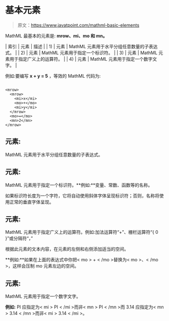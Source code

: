 # 基本元素

> 原文：<https://www.javatpoint.com/mathml-basic-elements>

MathML 最基本的元素是: **mrow、mi、mo 和 mn。**

| 索引 | 元素 | 描述 |
| 1) | <mrow>元素</mrow> | MathML <mrow>元素用于水平分组任意数量的子表达式。</mrow> |
| 2) | <mi>元素</mi> | MathML <mi>元素用于指定一个标识符。</mi> |
| 3) | <mo>元素</mo> | MathML <mo>元素用于指定广义上的运算符。</mo> |
| 4) | <mn>元素</mn> | MathML <mn>元素用于指定一个数字文字。</mn> |

例如:要编写 **x + y = 5** ，等效的 MathML 代码为:

```

<mrow>
  <mrow>
    <mi>x</mi>
    <mo>+</mo>
    <mi>y</mi>
  </mrow>
  <mo>=</mo>
  <mn>2</mn>
</mrow>

```

## <mrow>元素:</mrow>

MathML <mrow>元素用于水平分组任意数量的子表达式。</mrow>

## <mi>元素:</mi>

MathML <mi>元素用于指定一个标识符。**例如:**变量、常数、函数等的名称。</mi>

如果标识符长度为一个字符，它将自动使用斜体字体呈现标识符；否则，名称将使用正常的垂直字体呈现。

## <mo>元素:</mo>

MathML <mo>元素用于指定广义上的运算符。例如:加法运算符“+”、栅栏运算符“{ 0 }”或分隔符“，”</mo>

根据此元素的文本内容，在<mo>元素的左侧和右侧添加适当的空间。</mo>

**例如:**如果在上面的表达式中你把< mo > + < /mo >替换为< mo >、< /mo >，这样会压制 mo 元素左边的空间。

## <mn>元素:</mn>

MathML <mn>元素用于指定一个数字文字。</mn>

**例如:** PI 应指定为< mi > PI < /mi >而非< mn > PI < /mn >而 3.14 应指定为< mn > 3.14 < /mn >而非< mi > 3.14 < /mi >。